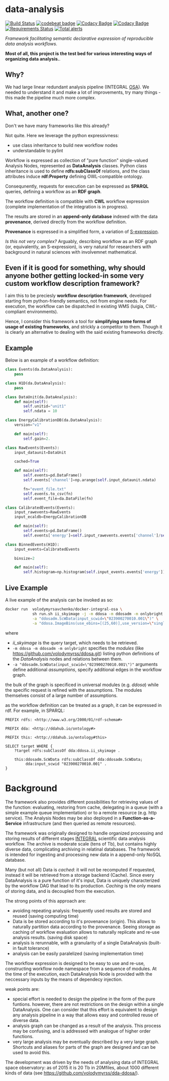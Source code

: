 data-analysis
=============
[![Build Status](https://travis-ci.org/volodymyrss/data-analysis.svg?branch=master)](https://travis-ci.org/volodymyrss/data-analysis)
[![codebeat badge](https://codebeat.co/badges/be1fafc7-ebdc-4fdd-8f60-18b1630c85bc)](https://codebeat.co/projects/github-com-volodymyrss-data-analysis-master)
[![Codacy Badge](https://api.codacy.com/project/badge/Grade/a84b843c73fd4395b72ac00c8738a46c)](https://www.codacy.com/app/vladimir.savchenko/data-analysis?utm_source=github.com&amp;utm_medium=referral&amp;utm_content=volodymyrss/data-analysis&amp;utm_campaign=Badge_Grade)
[![Codacy Badge](https://api.codacy.com/project/badge/Coverage/a84b843c73fd4395b72ac00c8738a46c)](https://www.codacy.com/app/vladimir.savchenko/data-analysis?utm_source=github.com&utm_medium=referral&utm_content=volodymyrss/data-analysis&utm_campaign=Badge_Coverage)
[![Requirements Status](https://requires.io/github/volodymyrss/data-analysis/requirements.svg?branch=master)](https://requires.io/github/volodymyrss/data-analysis/requirements/?branch=master)
[![Total alerts](https://img.shields.io/lgtm/alerts/g/volodymyrss/data-analysis.svg?logo=lgtm&logoWidth=18)](https://lgtm.com/projects/g/volodymyrss/data-analysis/alerts/)

*Framework facilitating semantic declarative expression of reproducible data analysis
workflows.*

**Most of all, this project is the test bed for various interesting ways of organizing data analysis.**.

## Why?

We had large linear redundant analysis pipeline (INTEGRAL [OSA](https://www.isdc.unige.ch/integral/analysis)). We needed to understand it and make a lot of improvements, try many things - this made the pipeline much more complex.

## What, another one?

Don't we have many frameworks like this already?

Not quite. Here we leverage the python expressivness:

* use class inheritance to build new workflow nodes
* understandable to pylint


Workflow is expressed as collection of "pure function" single-valued Analysis Nodes, represented as __DataAnalysis__ classes.
Python class inheritance is used to define __rdfs:subClassOf__ relations, and the class attributes induce __rdf:Property__ defining OWL-compatible ontology.

Consequnently, requests for execution can be expressed as __SPARQL__ queries, defining a workflow as an __RDF graph__. 

The workflow definition is compatible with __CWL__ workflow expression (complete implementation of the integration is in progress). 

The results are stored in an __append-only database__ indexed with the data __provenance__, derived directly from the workflow definition.

__Provenance__ is expressed in a simplified form, a variation of [S-expression](https://en.wikipedia.org/wiki/S-expression).

*Is this not very complex?* Arguably, describing workflow as an RDF graph (or, equivalently, an S-expression), is very natural for researchers with background in natural sciences with involvemnet mathematical.

## Even if it is good for something, why should anyone bother getting locked-in some very custom workflow description framework?

I aim this to be preciesly **workflow description framework**, developed starting from python-friendly semantics, not from engine needs. For execution, the workflow can be dispatched in existing WMS (luigia, CWL-compliant environments).

Hence, I consider this framework a tool for **simplifying some forms of usage of existing frameworks**, and strickly a competitor to them. Though it is clearly an alternative to dealing with the said existing frameworks directly.

## Example

Below is an example of a workflow definition:

```python
class Events(da.DataAnalysis):
    pass

class H1D(da.DataAnalysis):
    pass

class DataUnit(da.DataAnalysis):
    def main(self):
        self.unitid="unit1"
        self.ndata = 10

class EnergyCalibrationDB(da.DataAnalysis):
    version="v1"

    def main(self):
        self.gain=2.

class RawEvents(Events):
    input_dataunit=DataUnit

    cached=True

    def main(self):
        self.events=pd.DataFrame()
        self.events['channel']=np.arange(self.input_dataunit.ndata)

        fn="event_file.txt"
        self.events.to_csv(fn)
        self.event_file=da.DataFile(fn)

class CalibratedEvents(Events):
    input_rawevents=RawEvents
    input_ecaldb=EnergyCalibrationDB

    def main(self):
        self.events=pd.DataFrame()
        self.events['energy']=self.input_rawevents.events['channel']/self.input_ecaldb.gain

class BinnedEvents(H1D):
    input_events=CalibratedEvents

    binsize=2

    def main(self):
        self.histogram=np.histogram(self.input_events.events['energy'])
```

## Live Example

A live example of the analysis can be invoked as so:

```bash
docker run  volodymyrsavchenko/docker-integral-osa \
            sh run.sh ii_skyimage -j -m ddosa -m ddosadm -m onlybright \
            -a "ddosadm.ScWData(input_scwid=\"023900270010.001\")" \
            -a "ddosa.ImageBins(use_ebins=[(25,60)],use_version=\"single2560\")"
```

where 

* _ii_skyimage_ is the query target, which needs to be retrieved.
* `-m ddosa -m ddosadm -m onlybright` specifies the _modules_ (like https://github.com/volodymyrss/ddosa.git) listing python definitions of the _DataAnalysis_ nodes and relations between them.
* `-a "ddosadm.ScWData(input_scwid=\"023900270010.001\")"` arguments define additional _assumptions_, specify additional edges in the workflow graph.

the bulk of the graph is specificed in universal modules (e.g. _ddosa_) while the specific request is refined with the assumptions. The modules themselves consist of a large number of assumptions.

as the workflow definition can be treated as a graph, it can be expressed in rdf. For example, in SPARQL:

```sparql
PREFIX rdfs: <http://www.w3.org/2000/01/rdf-schema#>

PREFIX dda: <http://ddahub.io/ontology#>

PREFIX this: <http://ddahub.io/ontology#this>

SELECT target WHERE {
    ?target rdfs:subClassOf dda:ddosa.ii_skyimage .
    
    this:ddosadm.ScWData rdfs:subClassOf dda:ddosadm.ScWData;
         dda:input_scwid "023900270010.001" .
}
```


# Background

The framework also provides different possibilities for retrieving values of the function: evaluating, restoring from cache, delegating in a queue (with a simple example queue implementation) or to a remote resource (e.g. http service).
The Analysis Nodes may be also deployed in a __Function-as-a-Service__ infrastructure (and then queried as remote resources).

The framework was originally designed to handle organized processing and
storing results of different stages [INTEGRAL](http://sci.esa.int/integral/) scientific data analysis workflow. The archive is moderate scale (tens of Tb), but contains highly diverse data, complicating archiving in relatinal databases.
The framework is intended for ingesting and processing new data in a append-only NoSQL database.

Many (but not all) Data is *cached*: it will not be recomputed if
requested, instead it will be retrieved from a storage backend
(Cache). Since every DataAnalysis is a pure function of it's input,
Data is uniquely characterized by the workflow DAG that lead to its
production. *Caching* is the only means of storing data, and is decoupled from the execution.

The strong points of this approach are:

* avoiding repeating analysis: frequently used results are stored and reused (saving computing time)
* Data is be stored according to it's provenance (origin). This allows to naturally partition data according to the provenance. Seeing storage as caching of workflow evaluation allows to naturally replicate and re-use analysis results. (saving disk space)
* analysis is rerunnable, with a granularity of a single DataAnalysis (built-in fault tolerance)
* analysis can be easily paralelized (saving implementation time)

The workflow expression is designed to be easy to use and re-use, constructing workflow node namespace from a sequence of modules. 
At the time of the execution, each DataAnalysis Node is provided with the neccessary inputs by the means of dependecy injection.

weak points are:

* special effort is needed to design the pipeline in the form of the pure funtions. however, there are not restrictions on the design within a single DataAnalysis. One can consider that this effort is equivalent to design any analysis pipeline in a way that allows easy and controlled reuse of diverse data.
* analysis graph can be changed as a result of the analysis. This process may be confusing, and is addressed with analogue of higher order functions. 
* very large analysis may be eventually described by a very large graph. Shortcuts and aliases for parts of the graph are designed and can be used to avoid this.

The development was driven by the needs of analysing data of INTEGRAL space observatory: as of 2015 it is 20 Tb in 20Mfiles, about 1000 different kinds of data (see https://github.com/volodymyrss/dda-ddosa/).

